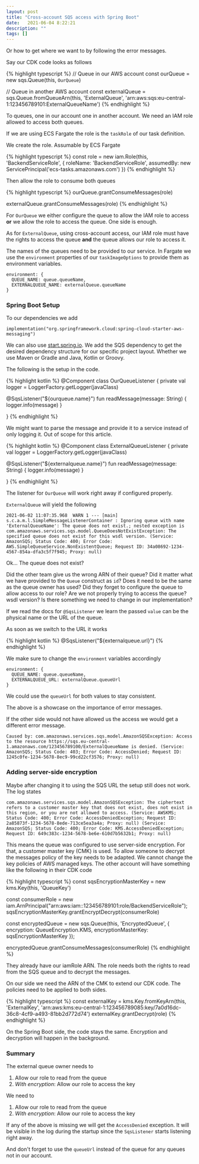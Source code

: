 ```yaml
---
layout: post
title: "Cross-account SQS access with Spring Boot"
date:   2021-06-04 8:22:21
description: ""
tags: []
---
```


Or how to get where we want to by following the error messages.

Say our CDK code looks as follows

{% highlight typescript %}
// Queue in our AWS account
const ourQueue = new sqs.Queue(this, `OurQueue`)

// Queue in another AWS account
const externalQueue = sqs.Queue.fromQueueArn(this, 'ExternalQueue',
    'arn:aws:sqs:eu-central-1:123456789101:ExternalQueueName')
{% endhighlight %}

To queues, one in our account one in another account. We need an IAM role allowed to access both queues.

If we are using ECS Fargate the role is the `taskRole` of our task definition.

We create the role. Assumable by ECS Fargate

{% highlight typescript %}
const role = new iam.Role(this, 'BackendServiceRole', {
  roleName: 'BackendServiceRole',
  assumedBy: new ServicePrincipal('ecs-tasks.amazonaws.com')
})
{% endhighlight %}

Then allow the role to consume both queues

{% highlight typescript %}
ourQueue.grantConsumeMessages(role)

externalQueue.grantConsumeMessages(role)
{% endhighlight %}

For `OurQueue` we either configure the queue to allow the IAM role to access __or__ we allow the role to access the queue. One side is enough.

As for `ExternalQueue`, using cross-account access, our IAM role must have the rights to access the queue __and__ the queue allows our role to access it.

The names of the queues need to be provided to our service. In Fargate we use the `environment` properties of our `taskImageOptions` to provide them as environment variables.

```
environment: {
  QUEUE_NAME: queue.queueName,
  EXTERNALQUEUE_NAME: externalQueue.queueName
}
```

### Spring Boot Setup

To our dependencies we add

```
implementation("org.springframework.cloud:spring-cloud-starter-aws-messaging")
```

We can also use [start.spring.io](https://start.spring.io/). We add the SQS dependency to get the desired dependency structure for our specific project layout. Whether we use Maven or Gradle and Java, Kotlin or Groovy.

The following is the setup in the code.

{% highlight kotlin %}
@Component
class OurQueueListener {
  private val logger = LoggerFactory.getLogger(javaClass)

  @SqsListener("\${ourqueue.name}")
  fun readMessage(message: String) {
    logger.info(message)
  }

}
{% endhighlight %}

We might want to parse the message and provide it to a service instead of only logging it. Out of scope for this article.

{% highlight kotlin %}
@Component
class ExternalQueueListener {
  private val logger = LoggerFactory.getLogger(javaClass)

  @SqsListener("\${externalqueue.name}")
  fun readMessage(message: String) {
    logger.info(message)
  }

}
{% endhighlight %}

The listener for `OurQueue` will work right away if configured properly.

`ExternalQueue` will yield the following

```
2021-06-02 11:07:35.968  WARN 1 --- [main] s.c.a.m.l.SimpleMessageListenerContainer : Ignoring queue with name 'ExternalQueueName': The queue does not exist.; nested exception is com.amazonaws.services.sqs.model.QueueDoesNotExistException: The specified queue does not exist for this wsdl version. (Service: AmazonSQS; Status Code: 400; Error Code: AWS.SimpleQueueService.NonExistentQueue; Request ID: 34a08692-1234-4567-854a-dfa3c5f7f945; Proxy: null)
```

Ok... The queue does not exist?

Did the other team give us the wrong ARN of their queue?
Did it matter what we have provided to the `Queue` construct as `id`?
Does it need to be the same as the queue owner has used?
Did they forget to configure the queue to allow access to our role?
Are we not properly trying to access the queue?
wsdl version? Is there something we need to change in our implementation?

If we read the docs for `@SqsListener` we learn the passed `value` can be the physical name or the URL of the queue.

As soon as we switch to the URL it works

{% highlight kotlin %}
@SqsListener("\${externalqueue.url}")
{% endhighlight %}

We make sure to change the `environment` variables accordingly

```
environment: {
  QUEUE_NAME: queue.queueName,
  EXTERNALQUEUE_URL: externalQueue.queueUrl
}
```

We could use the `queueUrl` for both values to stay consistent.

The above is a showcase on the importance of error messages.

If the other side would not have allowed us the access we would get a different error message.

```
Caused by: com.amazonaws.services.sqs.model.AmazonSQSException: Access to the resource https://sqs.eu-central-1.amazonaws.com/123456789100/ExternalQueueName is denied. (Service: AmazonSQS; Status Code: 403; Error Code: AccessDenied; Request ID: 1245c0fe-1234-5678-8ec9-99cd22cf3576; Proxy: null)
```

### Adding server-side encryption

Maybe after changing it to using the SQS URL the setup still does not work. The log states

```
com.amazonaws.services.sqs.model.AmazonSQSException: The ciphertext refers to a customer master key that does not exist, does not exist in this region, or you are not allowed to access. (Service: AWSKMS; Status Code: 400; Error Code: AccessDeniedException; Request ID: 2a85873f-1234-5678-8ede-713ce5ea3a4a; Proxy: null) (Service: AmazonSQS; Status Code: 400; Error Code: KMS.AccessDeniedException; Request ID: 649c383c-1234-5678-be6e-610d7b5632b1; Proxy: null)
```

This means the queue was configured to use server-side encryption. For that, a customer master key (CMK) is used. To allow someone to decrypt the messages policy of the key needs to be adapted. We cannot change the key policies of AWS managed keys. The other account will have something like the following in their CDK code

{% highlight typescript %}
const sqsEncryptionMasterKey = new kms.Key(this, 'QueueKey')

const consumerRole = new iam.ArnPrincipal("arn:aws:iam::123456789101:role/BackendServiceRole");
sqsEncryptionMasterKey.grantEncryptDecrypt(consumerRole)

const encryptedQueue = new sqs.Queue(this, 'EncryptedQueue', {
  encryption: QueueEncryption.KMS,
  encryptionMasterKey: sqsEncryptionMasterKey
});

encryptedQueue.grantConsumeMessages(consumerRole)
{% endhighlight %}

They already have our iamRole ARN. The role needs both the rights to read from the SQS queue and to decrypt the messages.

On our side we need the ARN of the CMK to extend our CDK code. The policies need to be applied to both sides.

{% highlight typescript %}
const externalKey  = kms.Key.fromKeyArn(this, 'ExternalKey', 'arn:aws:kms:eu-central-1:123456789085:key/7a0d16dc-36c8-4cf9-a493-81bb2d772d74')
externalKey.grantDecrypt(role)
{% endhighlight %}

On the Spring Boot side, the code stays the same. Encryption and decryption will happen in the background.

### Summary

The external queue owner needs to

1. Allow our role to read from the queue
2. _With encryption_: Allow our role to access the key

We need to

1. Allow our role to read from the queue
2. _With encryption_: Allow our role to access the key

If any of the above is missing we will get the `AccessDenied` exception. It will be visible in the log during the startup since the `SqsListener` starts listening right away.

And don't forget to use the `queueUrl` instead of the queue for any queues not in our account.
